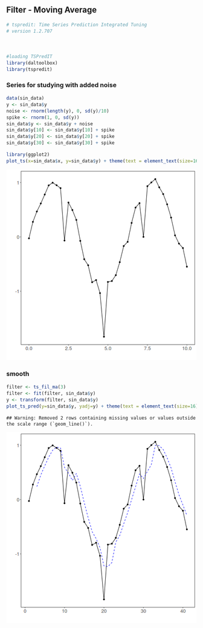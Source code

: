 ## Filter - Moving Average


``` r
# tspredit: Time Series Prediction Integrated Tuning
# version 1.2.707



#loading TSPredIT
library(daltoolbox) 
library(tspredit) 
```

### Series for studying with added noise


``` r
data(sin_data)
y <- sin_data$y
noise <- rnorm(length(y), 0, sd(y)/10)
spike <- rnorm(1, 0, sd(y))
sin_data$y <- sin_data$y + noise
sin_data$y[10] <- sin_data$y[10] + spike
sin_data$y[20] <- sin_data$y[20] + spike
sin_data$y[30] <- sin_data$y[30] + spike
```


``` r
library(ggplot2)
plot_ts(x=sin_data$x, y=sin_data$y) + theme(text = element_text(size=16))
```

![plot of chunk unnamed-chunk-3](fig/ts_fil_ma/unnamed-chunk-3-1.png)

### smooth


``` r
filter <- ts_fil_ma(3)
filter <- fit(filter, sin_data$y)
y <- transform(filter, sin_data$y)
plot_ts_pred(y=sin_data$y, yadj=y) + theme(text = element_text(size=16))
```

```
## Warning: Removed 2 rows containing missing values or values outside the scale range (`geom_line()`).
```

![plot of chunk unnamed-chunk-4](fig/ts_fil_ma/unnamed-chunk-4-1.png)

